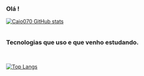 ### Olá !

[![Caio070 GitHub stats](https://github-readme-stats.vercel.app/api?username=Caio070&theme=tokyonight)](https://github.com/Caio070/github-readme-stats)
#
### Tecnologias que uso e que venho estudando.

<br/>

[![Top Langs](https://github-readme-stats.vercel.app/api/top-langs/?username=Caio070&layout=compact&theme=tokyonight)](https://github.com/Caio070/github-readme-stats)

#

